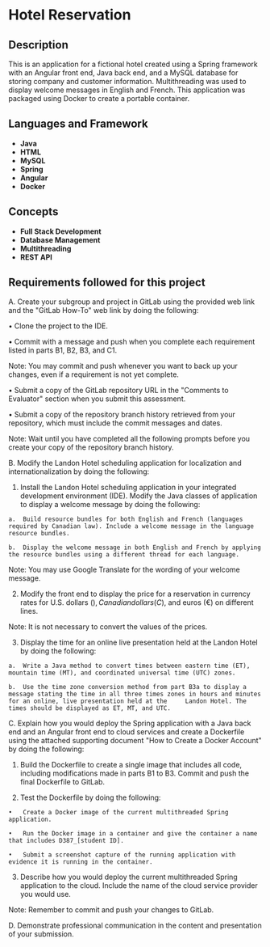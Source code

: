 <h1>Hotel Reservation</h1>

<h2>Description</h2>
This is an application for a fictional hotel created using a Spring framework with an Angular front end, Java back end, and a MySQL database for storing company and customer information. Multithreading was used to display welcome messages in English and French. This application was packaged using Docker to create a portable container.
<br>


<h2>Languages and Framework</h2>

- <b>Java</b>
- <b>HTML</b>
- <b>MySQL</b>
- <b>Spring</b>
- <b>Angular</b>
- <b>Docker</b>

<h2>Concepts</h2>

- <b>Full Stack Development</b>
- <b>Database Management</b>
- <b>Multithreading</b>
- <b>REST API</b>

<h2>Requirements followed for this project</h2>

A.  Create your subgroup and project in GitLab using the provided web link and the "GitLab How-To" web link by doing the following:

  •   Clone the project to the IDE.

  •   Commit with a message and push when you complete each requirement listed in parts B1, B2, B3, and C1.


Note: You may commit and push whenever you want to back up your changes, even if a requirement is not yet complete.


  •   Submit a copy of the GitLab repository URL in the "Comments to Evaluator" section when you submit this assessment.

  •   Submit a copy of the repository branch history retrieved from your repository, which must include the commit messages and dates.

Note: Wait until you have completed all the following prompts before you create your copy of the repository branch history.


B.  Modify the Landon Hotel scheduling application for localization and internationalization by doing the following:

  1.   Install the Landon Hotel scheduling application in your integrated development environment (IDE). Modify the Java classes of application to display a welcome message by doing the   following:

    a.  Build resource bundles for both English and French (languages required by Canadian law). Include a welcome message in the language resource bundles.

    b.  Display the welcome message in both English and French by applying the resource bundles using a different thread for each language.


Note: You may use Google Translate for the wording of your welcome message.


  2.  Modify the front end to display the price for a reservation in currency rates for U.S. dollars ($), Canadian dollars (C$), and euros (€) on different lines.


Note: It is not necessary to convert the values of the prices.


  3.  Display the time for an online live presentation held at the Landon Hotel by doing the following:

    a.  Write a Java method to convert times between eastern time (ET), mountain time (MT), and coordinated universal time (UTC) zones.

    b.  Use the time zone conversion method from part B3a to display a message stating the time in all three times zones in hours and minutes for an online, live presentation held at the     Landon Hotel. The times should be displayed as ET, MT, and UTC.


C.  Explain how you would deploy the Spring application with a Java back end and an Angular front end to cloud services and create a Dockerfile using the attached supporting document "How to Create a Docker Account" by doing the following:

  1.  Build the Dockerfile to create a single image that includes all code, including modifications made in parts B1 to B3. Commit and push the final Dockerfile to GitLab.

  2.  Test the Dockerfile by doing the following:

    •   Create a Docker image of the current multithreaded Spring application.

    •   Run the Docker image in a container and give the container a name that includes D387_[student ID].

    •   Submit a screenshot capture of the running application with evidence it is running in the container.

  3.  Describe how you would deploy the current multithreaded Spring application to the cloud. Include the name of the cloud service provider you would use.


Note: Remember to commit and push your changes to GitLab.


D.  Demonstrate professional communication in the content and presentation of your submission.
